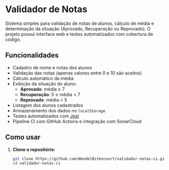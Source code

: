 # Validador de Notas

Sistema simples para validação de notas de alunos, cálculo de média e determinação da situação (Aprovado, Recuperação ou Reprovado). O projeto possui interface web e testes automatizados com cobertura de código.

## Funcionalidades

- Cadastro de nome e notas dos alunos
- Validação das notas (apenas valores entre 0 e 10 são aceitos)
- Cálculo automático da média
- Exibição da situação do aluno:
  - **Aprovado**: média ≥ 7
  - **Recuperação**: 5 ≤ média < 7
  - **Reprovado**: média < 5
- Listagem dos alunos cadastrados
- Armazenamento dos dados no `localStorage`
- Testes automatizados com [Jest](https://jestjs.io/)
- Pipeline CI com GitHub Actions e integração com SonarCloud

## Como usar

1. **Clone o repositório:**
   ```sh
   git clone https://github.com/WendelBitencourt/validador-notas-ci.git
   cd validador-notas-ci